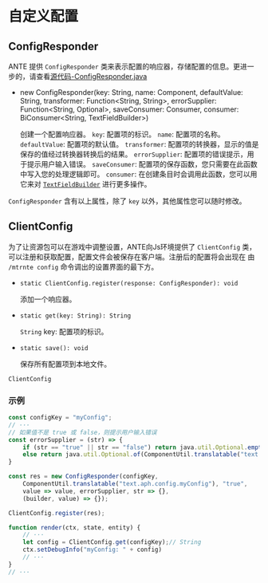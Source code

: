 # 自定义配置

## ConfigResponder

ANTE 提供 `ConfigResponder` 类来表示配置的响应器，存储配置的信息。更进一步的，请查看[源代码-ConfigResponder.java](https://github.com/aphrodite281/mtr-ante/blob/alpha/common/src/main/java/cn/zbx1425/mtrsteamloco/ClientConfig.java)

- new ConfigResponder(key: String, name: Component, defaultValue: String, transformer: Function<String, String>, errorSupplier: Function<String, Optional<Component>>, saveConsumer: Consumer<String>, consumer: BiConsumer<String, TextFieldBuilder>)

    创建一个配置响应器。
    `key`: 配置项的标识。
    `name`: 配置项的名称。
    `defaultValue`: 配置项的默认值。
    `transformer`: 配置项的转换器，显示的值是保存的值经过转换器转换后的结果。
    `errorSupplier`: 配置项的错误提示，用于提示用户输入错误。
    `saveConsumer`: 配置项的保存函数，您只需要在此函数中写入您的处理逻辑即可。
    `consumer`: 在创建条目时会调用此函数，您可以用它来对 [`TextFieldBuilder`](https://github.com/shedaniel/cloth-config/blob/v8/common/src/main/java/me/shedaniel/clothconfig2/impl/builders/TextFieldBuilder.java) 进行更多操作。

`ConfigResponder` 含有以上属性，除了 `key` 以外，其他属性您可以随时修改。

## ClientConfig

为了让资源包可以在游戏中调整设置，ANTE向Js环境提供了 `ClientConfig` 类，可以注册和获取配置，配置文件会被保存在客户端。注册后的配置将会出现在 由 `/mtrnte config` 命令调出的设置界面的最下方。

- `static ClientConfig.register(response: ConfigResponder): void `

    添加一个响应器。

- `static get(key: String): String`

    `String` key: 配置项的标识。

- `static save(): void`

    保存所有配置项到本地文件。

`ClientConfig`

### 示例

```javascript
const configKey = "myConfig";
// ···
// 如果值不是 true 或 false，则提示用户输入错误
const errorSupplier = (str) => {
    if (str == "true" || str == "false") return java.util.Optional.empty();
    else return java.util.Optional.of(ComponentUtil.translatable("text.aph.config.error"));
}

const res = new ConfigResponder(configKey, 
    ComponentUtil.translatable("text.aph.config.myConfig"), "true", 
    value => value, errorSupplier, str => {}, 
    (builder, value) => {});

ClientConfig.register(res);

function render(ctx, state, entity) {
    // ···
    let config = ClientConfig.get(configKey);// String
    ctx.setDebugInfo("myConfig: " + config)
    // ···
}
// ···
```